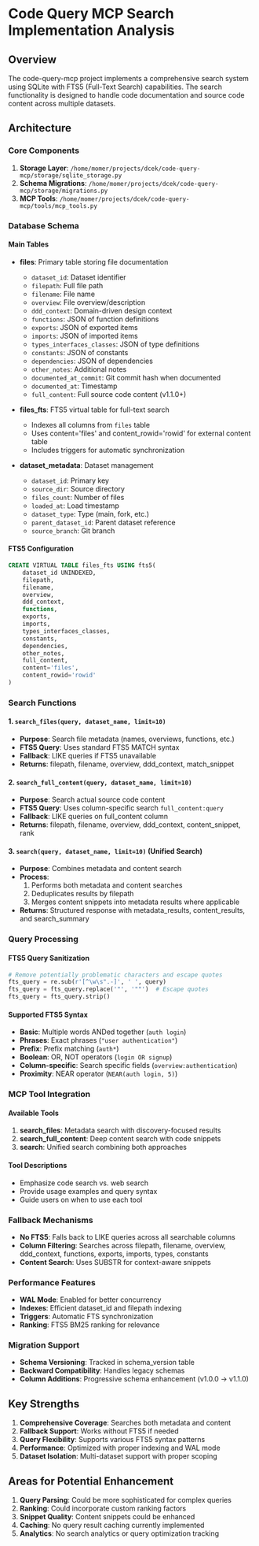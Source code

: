 # Code Query MCP Search Implementation Analysis

## Overview
The code-query-mcp project implements a comprehensive search system using SQLite with FTS5 (Full-Text Search) capabilities. The search functionality is designed to handle code documentation and source code content across multiple datasets.

## Architecture

### Core Components
1. **Storage Layer**: `/home/momer/projects/dcek/code-query-mcp/storage/sqlite_storage.py`
2. **Schema Migrations**: `/home/momer/projects/dcek/code-query-mcp/storage/migrations.py`
3. **MCP Tools**: `/home/momer/projects/dcek/code-query-mcp/tools/mcp_tools.py`

### Database Schema

#### Main Tables
- **files**: Primary table storing file documentation
  - `dataset_id`: Dataset identifier
  - `filepath`: Full file path
  - `filename`: File name
  - `overview`: File overview/description
  - `ddd_context`: Domain-driven design context
  - `functions`: JSON of function definitions
  - `exports`: JSON of exported items
  - `imports`: JSON of imported items
  - `types_interfaces_classes`: JSON of type definitions
  - `constants`: JSON of constants
  - `dependencies`: JSON of dependencies
  - `other_notes`: Additional notes
  - `documented_at_commit`: Git commit hash when documented
  - `documented_at`: Timestamp
  - `full_content`: Full source code content (v1.1.0+)

- **files_fts**: FTS5 virtual table for full-text search
  - Indexes all columns from `files` table
  - Uses content='files' and content_rowid='rowid' for external content table
  - Includes triggers for automatic synchronization

- **dataset_metadata**: Dataset management
  - `dataset_id`: Primary key
  - `source_dir`: Source directory
  - `files_count`: Number of files
  - `loaded_at`: Load timestamp
  - `dataset_type`: Type (main, fork, etc.)
  - `parent_dataset_id`: Parent dataset reference
  - `source_branch`: Git branch

#### FTS5 Configuration
```sql
CREATE VIRTUAL TABLE files_fts USING fts5(
    dataset_id UNINDEXED,
    filepath,
    filename,
    overview,
    ddd_context,
    functions,
    exports,
    imports,
    types_interfaces_classes,
    constants,
    dependencies,
    other_notes,
    full_content,
    content='files',
    content_rowid='rowid'
)
```

### Search Functions

#### 1. `search_files(query, dataset_name, limit=10)`
- **Purpose**: Search file metadata (names, overviews, functions, etc.)
- **FTS5 Query**: Uses standard FTS5 MATCH syntax
- **Fallback**: LIKE queries if FTS5 unavailable
- **Returns**: filepath, filename, overview, ddd_context, match_snippet

#### 2. `search_full_content(query, dataset_name, limit=10)`
- **Purpose**: Search actual source code content
- **FTS5 Query**: Uses column-specific search `full_content:query`
- **Fallback**: LIKE queries on full_content column
- **Returns**: filepath, filename, overview, ddd_context, content_snippet, rank

#### 3. `search(query, dataset_name, limit=10)` (Unified Search)
- **Purpose**: Combines metadata and content search
- **Process**:
  1. Performs both metadata and content searches
  2. Deduplicates results by filepath
  3. Merges content snippets into metadata results where applicable
- **Returns**: Structured response with metadata_results, content_results, and search_summary

### Query Processing

#### FTS5 Query Sanitization
```python
# Remove potentially problematic characters and escape quotes
fts_query = re.sub(r'[^\w\s".-]', ' ', query)
fts_query = fts_query.replace('"', '""')  # Escape quotes
fts_query = fts_query.strip()
```

#### Supported FTS5 Syntax
- **Basic**: Multiple words ANDed together (`auth login`)
- **Phrases**: Exact phrases (`"user authentication"`)
- **Prefix**: Prefix matching (`auth*`)
- **Boolean**: OR, NOT operators (`login OR signup`)
- **Column-specific**: Search specific fields (`overview:authentication`)
- **Proximity**: NEAR operator (`NEAR(auth login, 5)`)

### MCP Tool Integration

#### Available Tools
1. **search_files**: Metadata search with discovery-focused results
2. **search_full_content**: Deep content search with code snippets
3. **search**: Unified search combining both approaches

#### Tool Descriptions
- Emphasize code search vs. web search
- Provide usage examples and query syntax
- Guide users on when to use each tool

### Fallback Mechanisms
- **No FTS5**: Falls back to LIKE queries across all searchable columns
- **Column Filtering**: Searches across filepath, filename, overview, ddd_context, functions, exports, imports, types, constants
- **Content Search**: Uses SUBSTR for context-aware snippets

### Performance Features
- **WAL Mode**: Enabled for better concurrency
- **Indexes**: Efficient dataset_id and filepath indexing
- **Triggers**: Automatic FTS synchronization
- **Ranking**: FTS5 BM25 ranking for relevance

### Migration Support
- **Schema Versioning**: Tracked in schema_version table
- **Backward Compatibility**: Handles legacy schemas
- **Column Additions**: Progressive schema enhancement (v1.0.0 → v1.1.0)

## Key Strengths
1. **Comprehensive Coverage**: Searches both metadata and content
2. **Fallback Support**: Works without FTS5 if needed
3. **Query Flexibility**: Supports various FTS5 syntax patterns
4. **Performance**: Optimized with proper indexing and WAL mode
5. **Dataset Isolation**: Multi-dataset support with proper scoping

## Areas for Potential Enhancement
1. **Query Parsing**: Could be more sophisticated for complex queries
2. **Ranking**: Could incorporate custom ranking factors
3. **Snippet Quality**: Content snippets could be enhanced
4. **Caching**: No query result caching currently implemented
5. **Analytics**: No search analytics or query optimization tracking